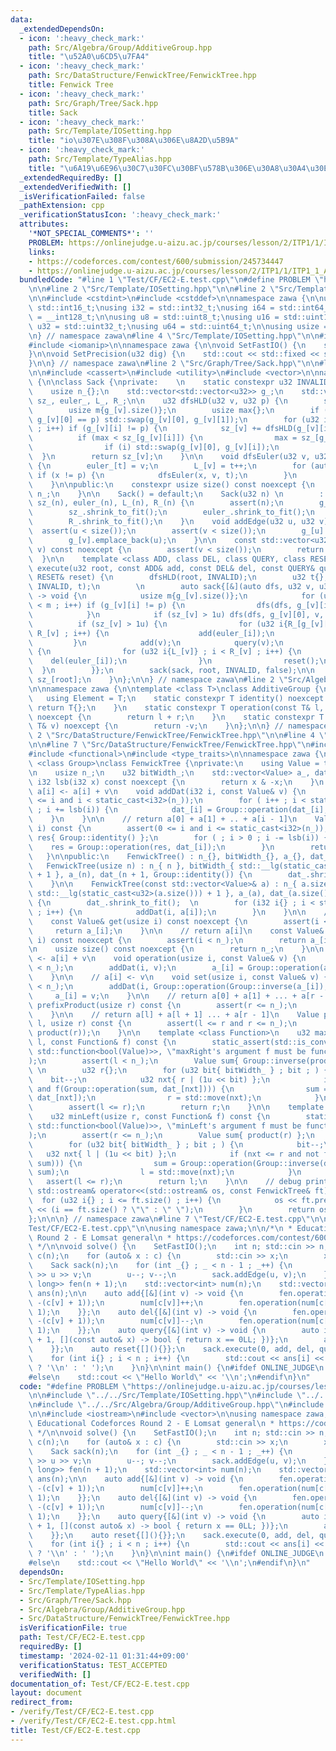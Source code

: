 ```yaml
---
data:
  _extendedDependsOn:
  - icon: ':heavy_check_mark:'
    path: Src/Algebra/Group/AdditiveGroup.hpp
    title: "\u52A0\u6CD5\u7FA4"
  - icon: ':heavy_check_mark:'
    path: Src/DataStructure/FenwickTree/FenwickTree.hpp
    title: Fenwick Tree
  - icon: ':heavy_check_mark:'
    path: Src/Graph/Tree/Sack.hpp
    title: Sack
  - icon: ':heavy_check_mark:'
    path: Src/Template/IOSetting.hpp
    title: "io\u307E\u308F\u308A\u306E\u8A2D\u5B9A"
  - icon: ':heavy_check_mark:'
    path: Src/Template/TypeAlias.hpp
    title: "\u6A19\u6E96\u30C7\u30FC\u30BF\u578B\u306E\u30A8\u30A4\u30EA\u30A2\u30B9"
  _extendedRequiredBy: []
  _extendedVerifiedWith: []
  _isVerificationFailed: false
  _pathExtension: cpp
  _verificationStatusIcon: ':heavy_check_mark:'
  attributes:
    '*NOT_SPECIAL_COMMENTS*': ''
    PROBLEM: https://onlinejudge.u-aizu.ac.jp/courses/lesson/2/ITP1/1/ITP1_1_A
    links:
    - https://codeforces.com/contest/600/submission/245734447
    - https://onlinejudge.u-aizu.ac.jp/courses/lesson/2/ITP1/1/ITP1_1_A
  bundledCode: "#line 1 \"Test/CF/EC2-E.test.cpp\"\n#define PROBLEM \"https://onlinejudge.u-aizu.ac.jp/courses/lesson/2/ITP1/1/ITP1_1_A\"\
    \n\n#line 2 \"Src/Template/IOSetting.hpp\"\n\n#line 2 \"Src/Template/TypeAlias.hpp\"\
    \n\n#include <cstdint>\n#include <cstddef>\n\nnamespace zawa {\n\nusing i16 =\
    \ std::int16_t;\nusing i32 = std::int32_t;\nusing i64 = std::int64_t;\nusing i128\
    \ = __int128_t;\n\nusing u8 = std::uint8_t;\nusing u16 = std::uint16_t;\nusing\
    \ u32 = std::uint32_t;\nusing u64 = std::uint64_t;\n\nusing usize = std::size_t;\n\
    \n} // namespace zawa\n#line 4 \"Src/Template/IOSetting.hpp\"\n\n#include <iostream>\n\
    #include <iomanip>\n\nnamespace zawa {\n\nvoid SetFastIO() {\n    std::cin.tie(nullptr)->sync_with_stdio(false);\n\
    }\n\nvoid SetPrecision(u32 dig) {\n    std::cout << std::fixed << std::setprecision(dig);\n\
    }\n\n} // namespace zawa\n#line 2 \"Src/Graph/Tree/Sack.hpp\"\n\n#line 4 \"Src/Graph/Tree/Sack.hpp\"\
    \n\n#include <cassert>\n#include <utility>\n#include <vector>\n\nnamespace zawa\
    \ {\n\nclass Sack {\nprivate:    \n    static constexpr u32 INVALID{static_cast<u32>(-1)};\n\
    \    usize n_{};\n    std::vector<std::vector<u32>> g_;\n    std::vector<u32>\
    \ sz_, euler_, L_, R_;\n\n    u32 dfsHLD(u32 v, u32 p) {\n        sz_[v] = 1;\n\
    \        usize m{g_[v].size()};\n        usize max{};\n        if (m > 1u and\
    \ g_[v][0] == p) std::swap(g_[v][0], g_[v][1]);\n        for (u32 i{} ; i < m\
    \ ; i++) if (g_[v][i] != p) {\n            sz_[v] += dfsHLD(g_[v][i], v);\n  \
    \          if (max < sz_[g_[v][i]]) {\n                max = sz_[g_[v][i]];\n\
    \                if (i) std::swap(g_[v][0], g_[v][i]);\n            }\n      \
    \  }\n        return sz_[v];\n    }\n\n    void dfsEuler(u32 v, u32 p, u32& t)\
    \ {\n        euler_[t] = v;\n        L_[v] = t++;\n        for (auto x : g_[v])\
    \ if (x != p) {\n            dfsEuler(x, v, t);\n        }\n        R_[v] = t;\n\
    \    }\n\npublic:\n    constexpr usize size() const noexcept {\n        return\
    \ n_;\n    }\n\n    Sack() = default;\n    Sack(u32 n) \n        : n_{n}, g_(n),\
    \ sz_(n), euler_(n), L_(n), R_(n) {\n        assert(n);\n        g_.shrink_to_fit();\n\
    \        sz_.shrink_to_fit();\n        euler_.shrink_to_fit();\n        L_.shrink_to_fit();\n\
    \        R_.shrink_to_fit();\n    }\n    void addEdge(u32 u, u32 v) {\n      \
    \  assert(u < size());\n        assert(v < size());\n        g_[u].emplace_back(v);\n\
    \        g_[v].emplace_back(u);\n    }\n\n    const std::vector<u32>& operator[](u32\
    \ v) const noexcept {\n        assert(v < size());\n        return g_[v];\n  \
    \  }\n\n    template <class ADD, class DEL, class QUERY, class RESET>\n    u32\
    \ execute(u32 root, const ADD& add, const DEL& del, const QUERY& query, const\
    \ RESET& reset) {\n        dfsHLD(root, INVALID);\n        u32 t{};\n        dfsEuler(root,\
    \ INVALID, t);\n        \n        auto sack{[&](auto dfs, u32 v, u32 p, bool keep)\
    \ -> void {\n            usize m{g_[v].size()};\n            for (u32 i{1} ; i\
    \ < m ; i++) if (g_[v][i] != p) {\n                dfs(dfs, g_[v][i], v, false);\n\
    \            }\n            if (sz_[v] > 1u) dfs(dfs, g_[v][0], v, true);\n  \
    \          if (sz_[v] > 1u) {\n                for (u32 i{R_[g_[v][0]]} ; i <\
    \ R_[v] ; i++) {\n                    add(euler_[i]);\n                }\n   \
    \         }\n            add(v);\n            query(v);\n            if (!keep)\
    \ {\n                for (u32 i{L_[v]} ; i < R_[v] ; i++) {\n                \
    \    del(euler_[i]);\n                }\n                reset();\n          \
    \  }\n        }};\n        sack(sack, root, INVALID, false);\n\n        return\
    \ sz_[root];\n    }\n};\n\n} // namespace zawa\n#line 2 \"Src/Algebra/Group/AdditiveGroup.hpp\"\
    \n\nnamespace zawa {\n\ntemplate <class T>\nclass AdditiveGroup {\npublic:\n \
    \   using Element = T;\n    static constexpr T identity() noexcept {\n       \
    \ return T{};\n    }\n    static constexpr T operation(const T& l, const T& r)\
    \ noexcept {\n        return l + r;\n    }\n    static constexpr T inverse(const\
    \ T& v) noexcept {\n        return -v;\n    }\n};\n\n} // namespace zawa\n#line\
    \ 2 \"Src/DataStructure/FenwickTree/FenwickTree.hpp\"\n\n#line 4 \"Src/DataStructure/FenwickTree/FenwickTree.hpp\"\
    \n\n#line 7 \"Src/DataStructure/FenwickTree/FenwickTree.hpp\"\n#include <ostream>\n\
    #include <functional>\n#include <type_traits>\n\nnamespace zawa {\n\ntemplate\
    \ <class Group>\nclass FenwickTree {\nprivate:\n    using Value = typename Group::Element;\n\
    \n    usize n_;\n    u32 bitWidth_;\n    std::vector<Value> a_, dat_;\n\n    constexpr\
    \ i32 lsb(i32 x) const noexcept {\n        return x & -x;\n    }\n    \n    //\
    \ a[i] <- a[i] + v\n    void addDat(i32 i, const Value& v) {\n        assert(0\
    \ <= i and i < static_cast<i32>(n_));\n        for ( i++ ; i < static_cast<i32>(dat_.size())\
    \ ; i += lsb(i)) {\n            dat_[i] = Group::operation(dat_[i], v);\n    \
    \    }\n    }\n\n    // return a[0] + a[1] + .. + a[i - 1]\n    Value product(i32\
    \ i) const {\n        assert(0 <= i and i <= static_cast<i32>(n_));\n        Value\
    \ res{ Group::identity() };\n        for ( ; i > 0 ; i -= lsb(i)) {\n        \
    \    res = Group::operation(res, dat_[i]);\n        }\n        return res;\n \
    \   }\n\npublic:\n    FenwickTree() : n_{}, bitWidth_{}, a_{}, dat_{} {}\n\n \
    \   FenwickTree(usize n) : n_{ n }, bitWidth_{ std::__lg(static_cast<u32>(n))\
    \ + 1 }, a_(n), dat_(n + 1, Group::identity()) {\n        dat_.shrink_to_fit();\n\
    \    }\n\n    FenwickTree(const std::vector<Value>& a) : n_{ a.size() }, bitWidth_{\
    \ std::__lg(static_cast<u32>(a.size())) + 1 }, a_(a), dat_(a.size() + 1, Group::identity())\
    \ {\n        dat_.shrink_to_fit();  \n        for (i32 i{} ; i < static_cast<i32>(n_)\
    \ ; i++) {\n            addDat(i, a[i]);\n        }\n    }\n\n    // return a[i]\n\
    \    const Value& get(usize i) const noexcept {\n        assert(i < n_);\n   \
    \     return a_[i];\n    }\n\n    // return a[i]\n    const Value& operator[](usize\
    \ i) const noexcept {\n        assert(i < n_);\n        return a_[i];\n    }\n\
    \n    usize size() const noexcept {\n        return n_;\n    }\n\n    // a[i]\
    \ <- a[i] + v\n    void operation(usize i, const Value& v) {\n        assert(i\
    \ < n_);\n        addDat(i, v);\n        a_[i] = Group::operation(a_[i], v);\n\
    \    }\n\n    // a[i] <- v\n    void set(usize i, const Value& v) {\n        assert(i\
    \ < n_);\n        addDat(i, Group::operation(Group::inverse(a_[i]), v));\n   \
    \     a_[i] = v;\n    }\n\n    // return a[0] + a[1] + ... + a[r - 1]\n    Value\
    \ prefixProduct(usize r) const {\n        assert(r <= n_);\n        return product(r);\n\
    \    }\n\n    // return a[l] + a[l + 1] ... + a[r - 1]\n    Value product(usize\
    \ l, usize r) const {\n        assert(l <= r and r <= n_);\n        return Group::operation(Group::inverse(product(l)),\
    \ product(r));\n    }\n\n    template <class Function>\n    u32 maxRight(usize\
    \ l, const Function& f) const {\n        static_assert(std::is_convertible_v<decltype(f),\
    \ std::function<bool(Value)>>, \"maxRight's argument f must be function bool(T)\"\
    );\n        assert(l < n_);\n        Value sum{ Group::inverse(product(l)) };\
    \ \n        u32 r{};\n        for (u32 bit{ bitWidth_ } ; bit ; ) {\n        \
    \    bit--;\n            u32 nxt{ r | (1u << bit) };\n            if (nxt < dat_.size()\
    \ and f(Group::operation(sum, dat_[nxt]))) {\n                sum = Group::operation(sum,\
    \ dat_[nxt]);\n                r = std::move(nxt);\n            }\n        }\n\
    \        assert(l <= r);\n        return r;\n    }\n\n    template <class Function>\n\
    \    u32 minLeft(usize r, const Function& f) const {\n        static_assert(std::is_convertible_v<decltype(f),\
    \ std::function<bool(Value)>>, \"minLeft's argument f must be function bool(T)\"\
    );\n        assert(r <= n_);\n        Value sum{ product(r) };\n        u32 l{};\n\
    \        for (u32 bit{ bitWidth_ } ; bit ; ) {\n            bit--;\n         \
    \   u32 nxt{ l | (1u << bit) };\n            if (nxt <= r and not f(Group::operation(Group::inverse(dat_[nxt]),\
    \ sum))) {\n                sum = Group::operation(Group::inverse(dat_[nxt]),\
    \ sum);\n                l = std::move(nxt);\n            }\n        }\n     \
    \   assert(l <= r);\n        return l;\n    }\n\n    // debug print\n    friend\
    \ std::ostream& operator<<(std::ostream& os, const FenwickTree& ft) {\n      \
    \  for (u32 i{} ; i <= ft.size() ; i++) {\n            os << ft.prefixProduct(i)\
    \ << (i == ft.size() ? \"\" : \" \");\n        }\n        return os;\n    }\n\n\
    };\n\n\n} // namespace zawa\n#line 7 \"Test/CF/EC2-E.test.cpp\"\n\n#line 10 \"\
    Test/CF/EC2-E.test.cpp\"\n\nusing namespace zawa;\n\n/*\n * Educational Codeforces\
    \ Round 2 - E Lomsat general\n * https://codeforces.com/contest/600/submission/245734447\n\
    \ */\n\nvoid solve() {\n    SetFastIO();\n    int n; std::cin >> n;\n    std::vector<int>\
    \ c(n);\n    for (auto& x : c) {\n        std::cin >> x;\n        x--;\n    }\n\
    \    Sack sack(n);\n    for (int _{} ; _ < n - 1 ; _++) {\n        int u, v; std::cin\
    \ >> u >> v;\n        u--; v--;\n        sack.addEdge(u, v);\n    }\n\n    FenwickTree<AdditiveGroup<long\
    \ long>> fen(n + 1);\n    std::vector<int> num(n);\n    std::vector<long long>\
    \ ans(n);\n\n    auto add{[&](int v) -> void {\n        fen.operation(num[c[v]],\
    \ -(c[v] + 1));\n        num[c[v]]++;\n        fen.operation(num[c[v]], c[v] +\
    \ 1);\n    }};\n    auto del{[&](int v) -> void {\n        fen.operation(num[c[v]],\
    \ -(c[v] + 1));\n        num[c[v]]--;\n        fen.operation(num[c[v]], c[v] +\
    \ 1);\n    }};\n    auto query{[&](int v) -> void {\n        auto it{fen.minLeft(n\
    \ + 1, [](const auto& x) -> bool { return x == 0LL; })};\n        ans[v] = fen[it];\n\
    \    }};\n    auto reset{[](){}};\n    sack.execute(0, add, del, query, reset);\n\
    \    for (int i{} ; i < n ; i++) {\n        std::cout << ans[i] << (i + 1 == n\
    \ ? '\\n' : ' ');\n    }\n}\n\nint main() {\n#ifdef ONLINE_JUDGE\n    solve();\n\
    #else\n    std::cout << \"Hello World\" << '\\n';\n#endif\n}\n"
  code: "#define PROBLEM \"https://onlinejudge.u-aizu.ac.jp/courses/lesson/2/ITP1/1/ITP1_1_A\"\
    \n\n#include \"../../Src/Template/IOSetting.hpp\"\n#include \"../../Src/Graph/Tree/Sack.hpp\"\
    \n#include \"../../Src/Algebra/Group/AdditiveGroup.hpp\"\n#include \"../../Src/DataStructure/FenwickTree/FenwickTree.hpp\"\
    \n\n#include <iostream>\n#include <vector>\n\nusing namespace zawa;\n\n/*\n *\
    \ Educational Codeforces Round 2 - E Lomsat general\n * https://codeforces.com/contest/600/submission/245734447\n\
    \ */\n\nvoid solve() {\n    SetFastIO();\n    int n; std::cin >> n;\n    std::vector<int>\
    \ c(n);\n    for (auto& x : c) {\n        std::cin >> x;\n        x--;\n    }\n\
    \    Sack sack(n);\n    for (int _{} ; _ < n - 1 ; _++) {\n        int u, v; std::cin\
    \ >> u >> v;\n        u--; v--;\n        sack.addEdge(u, v);\n    }\n\n    FenwickTree<AdditiveGroup<long\
    \ long>> fen(n + 1);\n    std::vector<int> num(n);\n    std::vector<long long>\
    \ ans(n);\n\n    auto add{[&](int v) -> void {\n        fen.operation(num[c[v]],\
    \ -(c[v] + 1));\n        num[c[v]]++;\n        fen.operation(num[c[v]], c[v] +\
    \ 1);\n    }};\n    auto del{[&](int v) -> void {\n        fen.operation(num[c[v]],\
    \ -(c[v] + 1));\n        num[c[v]]--;\n        fen.operation(num[c[v]], c[v] +\
    \ 1);\n    }};\n    auto query{[&](int v) -> void {\n        auto it{fen.minLeft(n\
    \ + 1, [](const auto& x) -> bool { return x == 0LL; })};\n        ans[v] = fen[it];\n\
    \    }};\n    auto reset{[](){}};\n    sack.execute(0, add, del, query, reset);\n\
    \    for (int i{} ; i < n ; i++) {\n        std::cout << ans[i] << (i + 1 == n\
    \ ? '\\n' : ' ');\n    }\n}\n\nint main() {\n#ifdef ONLINE_JUDGE\n    solve();\n\
    #else\n    std::cout << \"Hello World\" << '\\n';\n#endif\n}\n"
  dependsOn:
  - Src/Template/IOSetting.hpp
  - Src/Template/TypeAlias.hpp
  - Src/Graph/Tree/Sack.hpp
  - Src/Algebra/Group/AdditiveGroup.hpp
  - Src/DataStructure/FenwickTree/FenwickTree.hpp
  isVerificationFile: true
  path: Test/CF/EC2-E.test.cpp
  requiredBy: []
  timestamp: '2024-02-11 01:31:44+09:00'
  verificationStatus: TEST_ACCEPTED
  verifiedWith: []
documentation_of: Test/CF/EC2-E.test.cpp
layout: document
redirect_from:
- /verify/Test/CF/EC2-E.test.cpp
- /verify/Test/CF/EC2-E.test.cpp.html
title: Test/CF/EC2-E.test.cpp
---
```

